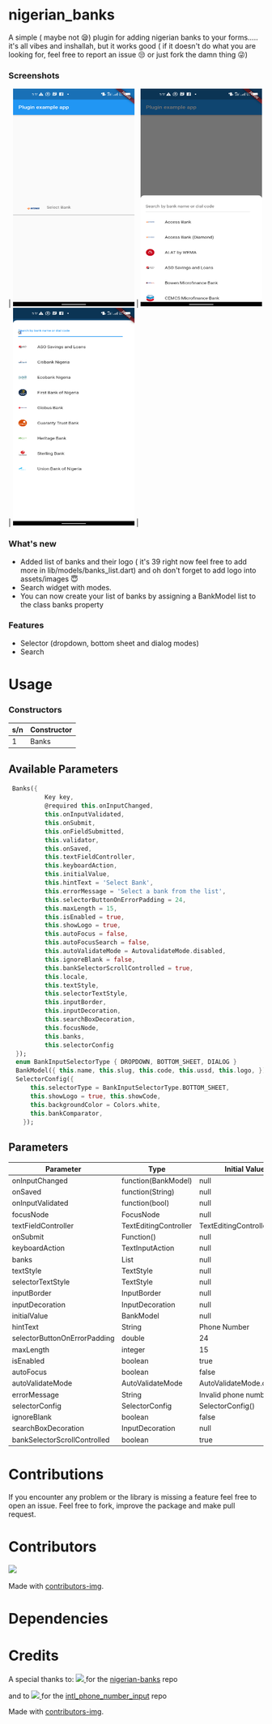 # nigerian_banks

A simple ( maybe not :sleepy:) plugin for adding nigerian banks to your forms..... it's all vibes and inshallah, but it works good ( if it doesn't do what you are looking for, feel free to report an issue :unamused: or just fork the damn thing :stuck_out_tongue_winking_eye:)

### Screenshots
| <img src="assets/images/a.png" width="240" height="430" /> | <img src="assets/images/b.png" width="240" height="430" /> | <img src="assets/images/c.png" width="240" height="430" /> |

### What's new
  - Added list of banks and their logo ( it's 39 right now feel free to add more in lib/models/banks_list.dart) and oh don't forget to add logo into assets/images :innocent:
  - Search widget with modes.
  - You can now create your list of banks by assigning a BankModel list to the class banks property

### Features
  - Selector (dropdown, bottom sheet and dialog modes)
  - Search

# Usage

### Constructors

| s/n | Constructor                                             |
| --- | ------------------------------------------------------- |
|  1  | Banks                                                   |

## Available Parameters

```dart
 Banks({
          Key key,
          @required this.onInputChanged,
          this.onInputValidated,
          this.onSubmit,
          this.onFieldSubmitted,
          this.validator,
          this.onSaved,
          this.textFieldController,
          this.keyboardAction,
          this.initialValue,
          this.hintText = 'Select Bank',
          this.errorMessage = 'Select a bank from the list',
          this.selectorButtonOnErrorPadding = 24,
          this.maxLength = 15,
          this.isEnabled = true,
          this.showLogo = true,
          this.autoFocus = false,
          this.autoFocusSearch = false,
          this.autoValidateMode = AutovalidateMode.disabled,
          this.ignoreBlank = false,
          this.bankSelectorScrollControlled = true,
          this.locale,
          this.textStyle,
          this.selectorTextStyle,
          this.inputBorder,
          this.inputDecoration,
          this.searchBoxDecoration,
          this.focusNode,
          this.banks,
          this.selectorConfig
  });
  enum BankInputSelectorType { DROPDOWN, BOTTOM_SHEET, DIALOG }
  BankModel({ this.name, this.slug, this.code, this.ussd, this.logo, });
  SelectorConfig({
      this.selectorType = BankInputSelectorType.BOTTOM_SHEET,
      this.showLogo = true, this.showCode,
      this.backgroundColor = Colors.white,
      this.bankComparator,
    });
```
## Parameters

| Parameter                       | Type                   |    Initial Value          |
|---------------------------------|------------------------|---------------------------|
| onInputChanged                  | function(BankModel)    |        null               |
| onSaved                         | function(String)       |        null               |
| onInputValidated                | function(bool)         |        null               |
| focusNode                       | FocusNode              |        null               |
| textFieldController             | TextEditingController  |   TextEditingController() |
| onSubmit                        | Function()             |        null               |
| keyboardAction                  | TextInputAction        |        null               |
| banks                           | List<BankModel>        |        null               |
| textStyle                       | TextStyle              |        null               |
| selectorTextStyle               | TextStyle              |        null               |
| inputBorder                     | InputBorder            |        null               |
| inputDecoration                 | InputDecoration        |        null               |
| initialValue                    | BankModel              |        null               |
| hintText                        | String                 |     Phone Number          |
| selectorButtonOnErrorPadding    | double                 |        24                 |
| maxLength                       | integer                |        15                 |
| isEnabled                       | boolean                |        true               |
| autoFocus                       | boolean                |        false              |
| autoValidateMode                | AutoValidateMode       | AutoValidateMode.disabled |
| errorMessage                    | String                 | Invalid phone number      |
| selectorConfig                  | SelectorConfig         | SelectorConfig()          |
| ignoreBlank                     | boolean                |       false               |
| searchBoxDecoration             | InputDecoration        |        null               |
| bankSelectorScrollControlled    | boolean                |        true               |



# Contributions
If you encounter any problem or the library is missing a feature feel free to open an issue. Feel free to fork, improve the package and make pull request.

# Contributors
<a href="https://github.com/ELEOS-MAP/nigerian_banks/graphs/contributors">
  <img src="https://contrib.rocks/image?repo=ELEOS-MAP/nigerian_banks" />
</a>

Made with [contributors-img](https://contrib.rocks).

# Dependencies

# Credits

A special thanks to:
<a href="https://github.com/ichtrojan/nigerian-banks/graphs/contributors">
  <img src="https://contrib.rocks/image?repo=ichtrojan/nigerian-banks" />
</a>
for the [nigerian-banks](https://github.com/ichtrojan/nigerian-banks) repo

and to
<a href="https://github.com/natintosh/intl_phone_number_input/graphs/contributors">
   <img src="https://contrib.rocks/image?repo=natintosh/intl_phone_number_input" />
</a>
for the [intl_phone_number_input](https://github.com/natintosh/intl_phone_number_input) repo


Made with [contributors-img](https://contrib.rocks).
